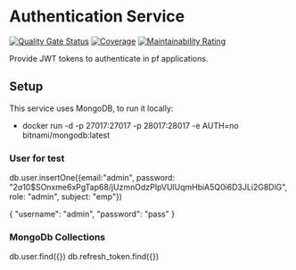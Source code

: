 # Authentication Service
[![Quality Gate Status](https://sonarcloud.io/api/project_badges/measure?project=PauloFer1_pf-auth-server&metric=alert_status)](https://sonarcloud.io/dashboard?id=PauloFer1_pf-auth-server)
[![Coverage](https://sonarcloud.io/api/project_badges/measure?project=PauloFer1_pf-auth-server&metric=coverage)](https://sonarcloud.io/dashboard?id=PauloFer1_pf-auth-server)
[![Maintainability Rating](https://sonarcloud.io/api/project_badges/measure?project=PauloFer1_pf-auth-server&metric=sqale_rating)](https://sonarcloud.io/dashboard?id=PauloFer1_pf-auth-server)

Provide JWT tokens to authenticate in pf applications.

## Setup
This service uses MongoDB, to run it locally:
- docker run -d -p 27017:27017 -p 28017:28017 -e AUTH=no bitnami/mongodb:latest

### User for test
db.user.insertOne({email:"admin", password: "$2a$10$SOnxme6xPgTap68/jUzmnOdzPIpVUlUqmHbiA5Q0i6D3JLi2G8DlG", role: "admin", subject: "emp"})

{
	"username": "admin",
	"password": "pass"
}

### MongoDb Collections
db.user.find({})
db.refresh_token.find({})
